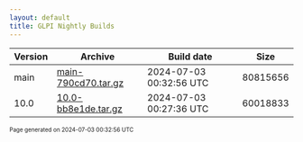```yaml
---
layout: default
title: GLPI Nightly Builds
---
```


Version|Archive|Build date|Size
---|---|---|---
main|[main-790cd70.tar.gz](main-790cd70.tar.gz)|2024-07-03 00:32:56 UTC|80815656
10.0|[10.0-bb8e1de.tar.gz](10.0-bb8e1de.tar.gz)|2024-07-03 00:27:36 UTC|60018833

<font size="1">Page generated on 2024-07-03 00:32:56 UTC</font>
